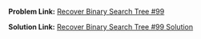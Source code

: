 **Problem Link:** [Recover Binary Search Tree #99](https://leetcode.com/problems/recover-binary-search-tree/)

**Solution Link:** [Recover Binary Search Tree #99 Solution](./Solution.java)